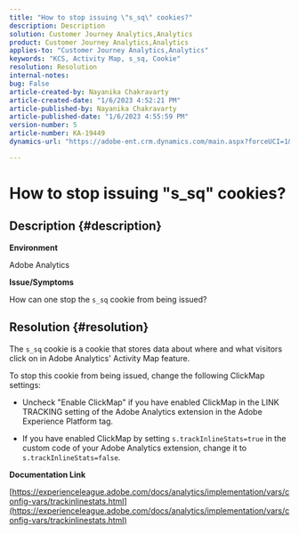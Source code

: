 ```yaml
---
title: "How to stop issuing \"s_sq\" cookies?"
description: Description
solution: Customer Journey Analytics,Analytics
product: Customer Journey Analytics,Analytics
applies-to: "Customer Journey Analytics,Analytics"
keywords: "KCS, Activity Map, s_sq, Cookie"
resolution: Resolution
internal-notes: 
bug: False
article-created-by: Nayanika Chakravarty
article-created-date: "1/6/2023 4:52:21 PM"
article-published-by: Nayanika Chakravarty
article-published-date: "1/6/2023 4:55:59 PM"
version-number: 5
article-number: KA-19449
dynamics-url: "https://adobe-ent.crm.dynamics.com/main.aspx?forceUCI=1&pagetype=entityrecord&etn=knowledgearticle&id=a8f5d877-e28d-ed11-81ac-6045bd006ce9"

---
```

# How to stop issuing "s_sq" cookies?

## Description {#description}


<b>Environment</b>

Adobe Analytics

<b>Issue/Symptoms</b>

How can one stop the `s_sq` cookie from being issued?


## Resolution {#resolution}


The `s_sq` cookie is a cookie that stores data about where and what visitors click on in Adobe Analytics' Activity Map feature.

To stop this cookie from being issued, change the following ClickMap settings:

- Uncheck "Enable ClickMap" if you have enabled ClickMap in the LINK TRACKING setting of the Adobe Analytics extension in the Adobe Experience Platform tag.

- If you have enabled ClickMap by setting `s.trackInlineStats=true` in the custom code of your Adobe Analytics extension, change it to `s.trackInlineStats=false`.

<b>Documentation Link</b>

[https://experienceleague.adobe.com/docs/analytics/implementation/vars/config-vars/trackinlinestats.html](https://experienceleague.adobe.com/docs/analytics/implementation/vars/config-vars/trackinlinestats.html)
